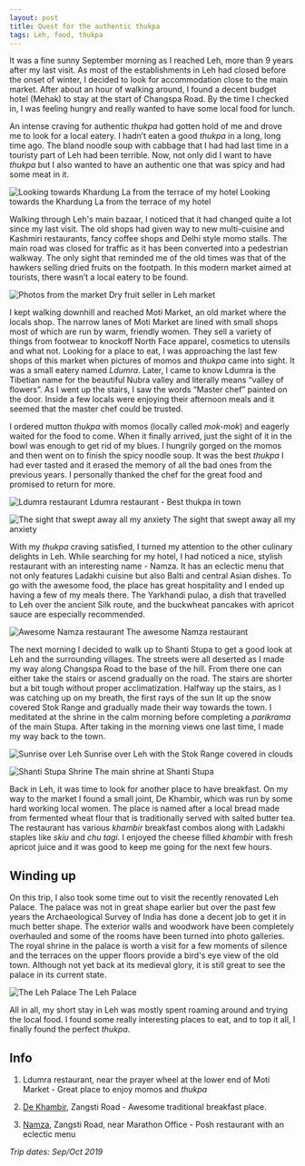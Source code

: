 ```yaml
---
layout: post
title: Quest for the authentic thukpa
tags: Leh, food, thukpa
---
```


It was a fine sunny September morning as I reached Leh, more than 9 years after my last visit. As most of the establishments in Leh had closed before the onset of winter, I decided to look for accommodation close to the main market. After about an hour of walking around, I found a decent budget hotel (Mehak) to stay at the start of Changspa Road. By the time I checked in, I was feeling hungry and really wanted to have some local food for lunch. 

An intense craving for authentic *thukpa* had gotten hold of me and drove me to look for a local eatery. I hadn’t eaten a good *thukpa* in a long, long time ago. The bland noodle soup with cabbage that I had had last time in a touristy part of Leh had been terrible. Now, not only did I want to have *thukpa* but I also wanted to have an authentic one that was spicy and had some meat in it.

![Looking towards Khardung La from the terrace of my hotel](https://res.cloudinary.com/overthehills/image/upload/v1592307197/leh/towards-khardung.jpg)
<span class="caption">Looking towards the Khardung La from the terrace of my hotel</span>

Walking through Leh's main bazaar, I noticed that it had changed quite a lot since my last visit. The old shops had given way to new multi-cuisine and Kashmiri restaurants, fancy coffee shops and Delhi style momo stalls. The main road was closed for traffic as it has been converted into a pedestrian walkway. The only sight that reminded me of the old times was that of the hawkers selling dried fruits on the footpath. In this modern market aimed at tourists, there wasn’t a local eatery to be found. 

![Photos from the market](https://res.cloudinary.com/overthehills/image/upload/v1587206934/leh/dry-fruits.jpg)
<span class="caption">Dry fruit seller in Leh market</span>

I kept walking downhill and reached Moti Market, an old market where the locals shop. The narrow lanes of Moti Market are lined with small shops most of which are run by warm, friendly women. They sell a variety of things from footwear to knockoff North Face apparel, cosmetics to utensils and what not. Looking for a place to eat, I was approaching the last few shops of this market when pictures of momos and *thukpa* came into sight. It was a small eatery named *Ldumra*. Later, I came to know Ldumra is the Tibetian name for the beautiful Nubra valley and literally means “valley of flowers”. As I went up the stairs, I saw the words “Master chef” painted on the door. Inside a few locals were enjoying their afternoon meals and it seemed that the master chef could be trusted. 

I ordered mutton *thukpa* with momos (locally called *mok-mok*) and eagerly waited for the food to come. When it finally arrived, just the sight of it in the bowl was enough to get rid of my blues. I hungrily gorged on the momos and then went on to finish the spicy noodle soup. It was the best *thukpa* I had ever tasted and it erased the memory of all the bad ones from the previous years. I personally thanked the chef for the great food and promised to return for more. 

![Ldumra restaurant](https://res.cloudinary.com/overthehills/image/upload/v1587206898/leh/ldumra.jpg)
<span class="caption">Ldumra restaurant - Best thukpa in town</span>

![The sight that swept away all my anxiety](https://res.cloudinary.com/overthehills/image/upload/v1587206912/leh/awesome-thukpa.jpg)
<span class="caption">The sight that swept away all my anxiety</span>

With my *thukpa* craving satisfied, I turned my attention to the other culinary delights in Leh. While searching for my hotel, I had noticed a nice, stylish restaurant with an interesting name - Namza. It has an eclectic menu that not only features Ladakhi cuisine but also Balti and central Asian dishes. To go with the awesome food, the place has great hospitality and I ended up having a few of my meals there. The Yarkhandi pulao, a dish that travelled to Leh over the ancient Silk route, and the buckwheat pancakes with apricot sauce are especially recommended. 

![Awesome Namza restaurant](https://res.cloudinary.com/overthehills/image/upload/v1587206929/leh/namza.jpg)
<span class="caption">The awesome Namza restaurant</span>

The next morning I decided to walk up to Shanti Stupa to get a good look at Leh and the surrounding villages. The streets were all deserted as I made my way along Changspa Road to the base of the hill. From there one can either take the stairs or ascend gradually on the road. The stairs are shorter but a bit tough without proper acclimatization. Halfway up the stairs, as I was catching up on my breath, the first rays of the sun lit up the snow covered Stok Range and gradually made their way towards the town. I meditated at the shrine in the calm morning before completing a *parikrama* of the main Stupa. 
After taking in the morning views one last time, I made my way back to the town.
 

![Sunrise over Leh](https://res.cloudinary.com/overthehills/image/upload/v1592226172/leh/morning.jpg)
<span class="caption">Sunrise over Leh with the Stok Range covered in clouds</span>

![Shanti Stupa Shrine](https://res.cloudinary.com/overthehills/image/upload/v1592226956/leh/shanti-stupa-shrine.jpg)
<span class="caption">The main shrine at Shanti Stupa</span>

Back in Leh, it was time to look for another place to have breakfast. On my way to the market I found a small joint, De Khambir, which was run by some hard working local women. The place is named after a local bread made from fermented wheat flour that is traditionally served with salted butter tea. The restaurant has various *khambir* breakfast combos along with Ladakhi staples like *skiu* and *chu tagi*. I enjoyed the cheese filled *khambir* with fresh apricot juice and it was good to keep me going for the next few hours.

## Winding up

On this trip, I also took some time out to visit the recently renovated Leh Palace. The palace was not in great shape earlier but over the past few years the Archaeological Survey of India has done a decent job to get it in much better shape. The exterior walls and woodwork have been completely overhauled and some of the rooms have been turned into photo galleries. The royal shrine in the palace is worth a visit for a few moments of silence and the terraces on the upper floors provide a bird's eye view of the old town. Although not yet back at its medieval glory, it is still great to see the palace in its current state. 

![The Leh Palace](https://res.cloudinary.com/overthehills/image/upload/v1587206929/leh/leh-palace.jpg)
<span class="caption">The Leh Palace</span>

All in all, my short stay in Leh was mostly spent roaming around and trying the local food. I found some really interesting places to eat, and to top it all, I finally found the perfect *thukpa*.

## Info

1. Ldumra restaurant, near the prayer wheel at the lower end of Moti Market - Great place to enjoy momos and *thukpa* 

2. [De Khambir](https://www.facebook.com/dekhambir/), Zangsti Road - Awesome traditional breakfast place.

3. [Namza](https://namza-cafe-designer-store.business.site/), Zangsti Road, near Marathon Office - Posh restaurant with an eclectic menu

*Trip dates: Sep/Oct 2019*

